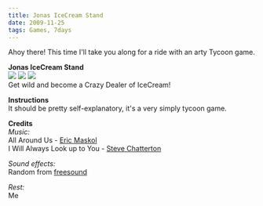 ```yaml
---
title: Jonas IceCream Stand
date: 2009-11-25
tags: Games, 7days
---
```


Ahoy there! This time I'll take you along for a ride with an arty Tycoon game.

**Jonas IceCream Stand**  
![](/media/images/thumbs/ice3.png) ![](/media/images/thumbs/ice1.png) ![](/media/images/thumbs/ice2.png)   
Get wild and become a Crazy Dealer of IceCream!

**Instructions**  
It should be pretty self-explanatory, it's a very simply tycoon game.

**Credits**   
*Music:*  
All Around Us - [Eric Maskol](http://ericmaskol.com/)  
I Will Always Look up to You - [Steve Chatterton](http://www.stevechatterton.com/)

*Sound effects:*  
Random from [freesound](http://www.freesound.org/)

*Rest:*  
Me

